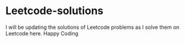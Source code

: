 # Leetcode-solutions
I will be updating the solutions of Leetcode problems as I solve them on Leetcode here.
Happy Coding
